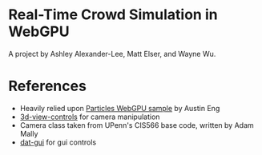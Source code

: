 # Real-Time Crowd Simulation in WebGPU
A project by Ashley Alexander-Lee, Matt Elser, and Wayne Wu.

References
==========
- Heavily relied upon [Particles WebGPU sample](https://github.com/austinEng/webgpu-samples) by Austin Eng
- [3d-view-controls](https://www.npmjs.com/package/3d-view-controls) for camera manipulation
- Camera class taken from UPenn's CIS566 base code, written by Adam Mally
- [dat-gui](https://github.com/dataarts/dat.gui) for gui controls
